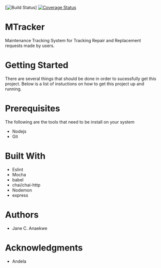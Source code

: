 [![Build Status](https://travis-ci.org/JCanaks/MTracker.svg?branch=develop)] [![Coverage Status](https://coveralls.io/repos/github/JCanaks/MTracker/badge.svg?branch=ch-heroku-hosting-157866846)](https://coveralls.io/github/JCanaks/MTracker?branch=ch-heroku-hosting-157866846)
# MTracker
Maintenance Tracking System for Tracking Repair and Replacement requests made by users. 

# Getting Started 
There are several things that should be done in order to sucessfully get this project. Below is a list of instuctions on how to get this project up and running. 

# Prerequisites 
The following are the tools that need to be install on your system 
- Nodejs
- Git

# Built With
 - Eslint
 - Mocha
 - babel
 - chai/chai-http
 - Nodemon
 - express

# Authors
- Jane C. Anaekwe

# Acknowledgments
 - Andela


